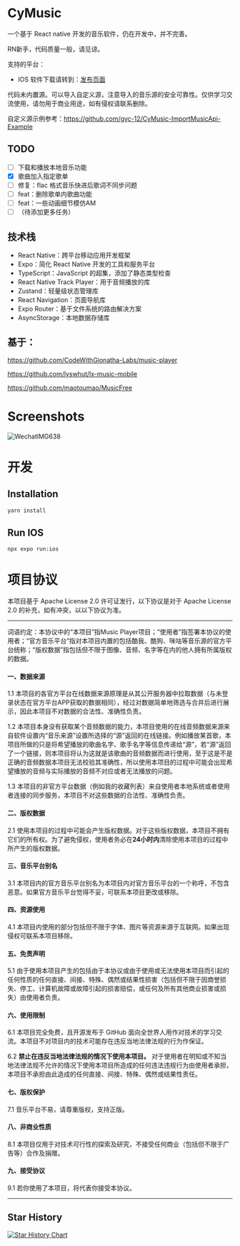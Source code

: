 # CyMusic

一个基于 React native 开发的音乐软件，仍在开发中，并不完善。

RN新手，代码质量一般，请见谅。

支持的平台：

- IOS
  软件下载请转到：[发布页面](https://github.com/gyc-12/music-player-master/releases)<br>

代码未内置源。可以导入自定义源，注意导入的音乐源的安全可靠性。仅供学习交流使用，请勿用于商业用途，如有侵权请联系删除。

自定义源示例参考：https://github.com/gyc-12/CyMusic-ImportMusicApi-Example

## TODO

- [ ] 下载和播放本地音乐功能
- [x] 歌曲加入指定歌单
- [ ] 修复：flac 格式音乐快进后歌词不同步问题
- [ ] feat：删除歌单内歌曲功能
- [ ] feat：一些动画细节模仿AM
- [ ] （待添加更多任务）

## 技术栈

- React Native：跨平台移动应用开发框架
- Expo：简化 React Native 开发的工具和服务平台
- TypeScript：JavaScript 的超集，添加了静态类型检查
- React Native Track Player：用于音频播放的库
- Zustand：轻量级状态管理库
- React Navigation：页面导航库
- Expo Router：基于文件系统的路由解决方案
- AsyncStorage：本地数据存储库

## 基于：

https://github.com/CodeWithGionatha-Labs/music-player

https://github.com/lyswhut/lx-music-mobile

https://github.com/maotoumao/MusicFree

# Screenshots

![WechatIMG638](https://github.com/user-attachments/assets/71529033-26b9-4319-8c0c-6c04c956d4c1)

# 开发

## Installation

```bash
yarn install
```

## Run IOS

```bash
npx expo run:ios
```

# 项目协议

本项目基于 Apache License 2.0 许可证发行，以下协议是对于 Apache License 2.0 的补充，如有冲突，以以下协议为准。

---

词语约定：本协议中的“本项目”指Music Player项目；“使用者”指签署本协议的使用者；“官方音乐平台”指对本项目内置的包括酷我、酷狗、咪咕等音乐源的官方平台统称；“版权数据”指包括但不限于图像、音频、名字等在内的他人拥有所属版权的数据。

#### 一、数据来源

1.1 本项目的各官方平台在线数据来源原理是从其公开服务器中拉取数据（与未登录状态在官方平台APP获取的数据相同），经过对数据简单地筛选与合并后进行展示，因此本项目不对数据的合法性、准确性负责。

1.2 本项目本身没有获取某个音频数据的能力，本项目使用的在线音频数据来源来自软件设置内“音乐来源”设置所选择的“源”返回的在线链接。例如播放某首歌，本项目所做的只是将希望播放的歌曲名字、歌手名字等信息传递给“源”，若“源”返回了一个链接，则本项目将认为这就是该歌曲的音频数据而进行使用，至于这是不是正确的音频数据本项目无法校验其准确性，所以使用本项目的过程中可能会出现希望播放的音频与实际播放的音频不对应或者无法播放的问题。

1.3 本项目的非官方平台数据（例如我的收藏列表）来自使用者本地系统或者使用者连接的同步服务，本项目不对这些数据的合法性、准确性负责。

#### 二、版权数据

2.1 使用本项目的过程中可能会产生版权数据。对于这些版权数据，本项目不拥有它们的所有权。为了避免侵权，使用者务必在**24小时内**清除使用本项目的过程中所产生的版权数据。

#### 三、音乐平台别名

3.1 本项目内的官方音乐平台别名为本项目内对官方音乐平台的一个称呼，不包含恶意。如果官方音乐平台觉得不妥，可联系本项目更改或移除。

#### 四、资源使用

4.1 本项目内使用的部分包括但不限于字体、图片等资源来源于互联网。如果出现侵权可联系本项目移除。

#### 五、免责声明

5.1 由于使用本项目产生的包括由于本协议或由于使用或无法使用本项目而引起的任何性质的任何直接、间接、特殊、偶然或结果性损害（包括但不限于因商誉损失、停工、计算机故障或故障引起的损害赔偿，或任何及所有其他商业损害或损失）由使用者负责。

#### 六、使用限制

6.1 本项目完全免费，且开源发布于 GitHub 面向全世界人用作对技术的学习交流。本项目不对项目内的技术可能存在违反当地法律法规的行为作保证。

6.2 **禁止在违反当地法律法规的情况下使用本项目。** 对于使用者在明知或不知当地法律法规不允许的情况下使用本项目所造成的任何违法违规行为由使用者承担，本项目不承担由此造成的任何直接、间接、特殊、偶然或结果性责任。

#### 七、版权保护

7.1 音乐平台不易，请尊重版权，支持正版。

#### 八、非商业性质

8.1 本项目仅用于对技术可行性的探索及研究，不接受任何商业（包括但不限于广告等）合作及捐赠。

#### 九、接受协议

9.1 若你使用了本项目，将代表你接受本协议。

---

## Star History

<a href="https://star-history.com/#gyc-12/music-player-master&Date">
 <picture>
   <source media="(prefers-color-scheme: dark)" srcset="https://api.star-history.com/svg?repos=gyc-12/music-player-master&type=Date&theme=dark" />
   <source media="(prefers-color-scheme: light)" srcset="https://api.star-history.com/svg?repos=gyc-12/music-player-master&type=Date" />
   <img alt="Star History Chart" src="https://api.star-history.com/svg?repos=gyc-12/music-player-master&type=Date" />
 </picture>
</a>
